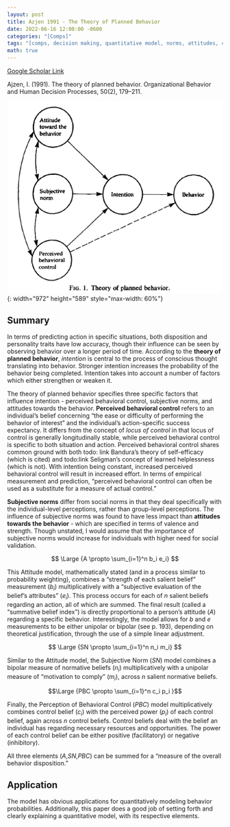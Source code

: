 ```yaml
---
layout: post
title: Azjen 1991 - The Theory of Planned Behavior
date: 2022-06-16 12:00:00 -0600
categories: "[Comps]"
tags: "[comps, decision making, quantitative model, norms, attitudes, control, good paper]"
math: true
---
```

[Google Scholar Link](https://scholar.google.com/scholar?hl=en&as_sdt=0%2C5&q=the+theory+of+planned+behavior&btnG=)

Ajzen, I. (1991). The theory of planned behavior. Organizational Behavior and Human Decision Processes, 50(2), 179–211.

![The Theory of Planned Behavior](/images/TheoryOfPlannedBehavior.PNG){: width="972" height="589" style="max-width: 60%"}

## Summary
In terms of predicting action in specific situations, both disposition and personality traits have low accuracy, though their influence can be seen by observing behavior over a longer period of time.  According to the **theory of planned behavior**, _intention_ is central to the process of conscious thought translating into behavior.  Stronger intention increases the probability of the behavior being completed.  Intention takes into account a number of factors which either strengthen or weaken it.

The theory of planned behavior specifies three specific factors that influence intention - perceived behavioral control, subjective norms, and attitudes towards the behavior.  **Perceived behavioral control** refers to an individual’s belief concerning “the ease or difficulty of performing the behavior of interest” and the individual’s action-specific success expectancy.  It differs from the concept of _locus of control_ in that locus of control is generally longitudinally stable, while perceived behavioral control is specific to both situation and action.  Perceived behavioral control shares common ground with both todo: link Bandura’s theory of self-efficacy (which is cited) and todo:link Seligman’s concept of learned helplessness (which is not).  With intention being constant, increased perceived behavioral control will result in increased effort.  In terms of empirical measurement and prediction, “perceived behavioral control can often be used as a substitute for a measure of actual control.”

**Subjective norms** differ from social norms in that they deal specifically with the individual-level perceptions, rather than group-level perceptions.  The influence of subjective norms was found to have less impact than **attitudes towards the behavior** - which are specified in terms of valence and strength.  Though unstated, I would assume that the importance of subjective norms would increase for individuals with higher need for social validation.  

$$ \Large {A \propto \sum_{i=1}^n b_i e_i} $$

This Attitude model, mathematically stated (and in a process similar to probability weighting), combines a “strength of each salient belief” measurement ($b_i$) multiplicatively with a “subjective evaluation of the belief’s attributes” ($e_i$).  This process occurs for each of $n$ salient beliefs regarding an action, all of which are summed.  The final result (called a “summative belief index”) is directly proportional to a person’s attitude ($A$) regarding a specific behavior.  Interestingly, the model allows for $b$ and $e$ measurements to be either unipolar or bipolar (see p. 193), depending on theoretical justification, through the use of a simple linear adjustment.  

$$ \Large {SN  \propto \sum_{i=1}^n n_i m_i} $$

Similar to the Attitude model, the Subjective Norm (<span>$SN$</span>) model combines a bipolar measure of normative beliefs (<span>$n_i$</span>) multiplicatively with a unipolar measure of “motivation to comply” (<span>$m_i$</span>), across <span>$n$</span> salient normative beliefs.  

$$\Large {PBC  \propto \sum_{i=1}^n c_i p_i
}$$

Finally, the Perception of Behavioral Control (<span>$PBC$</span>) model multiplicatively combines control belief (<span>$c_i$</span>) with the perceived power (<span>$p_i$</span>) of each control belief, again across <span>$n$</span> control beliefs.  Control beliefs deal with the belief an individual has regarding necessary resources and opportunities.  The power of each control belief can be either positive (facilitatory) or negative (inhibitory).

All three elements (<span>$A$</span>,<span>$SN$</span>,<span>$PBC$</span>) can be summed for a “measure of the overall behavior disposition.”

## Application
The model has obvious applications for quantitatively modeling behavior probabilities.  Additionally, this paper does a good job of setting forth and clearly explaining a quantitative model, with its respective elements.
